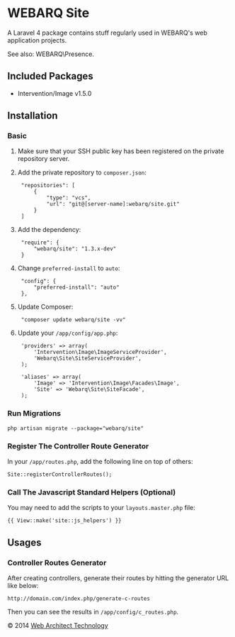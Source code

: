# WEBARQ Site

A Laravel 4 package contains stuff regularly used in WEBARQ's web application projects.

See also: WEBARQ\Presence.

## Included Packages
- Intervention/Image v1.5.0

## Installation

### Basic

1. Make sure that your SSH public key has been registered on the private repository server.
2. Add the private repository to `composer.json`:

		"repositories": [
			{
				"type": "vcs",
				"url": "git@[server-name]:webarq/site.git"
			}
		]
3. Add the dependency:

		"require": {
			"webarq/site": "1.3.x-dev"
		}
4. Change `preferred-install` to `auto`:

		"config": {
			"preferred-install": "auto"
		},
5. Update Composer:

		"composer update webarq/site -vv"
6. Update your `/app/config/app.php`:
		
		'providers' => array(
			'Intervention\Image\ImageServiceProvider',
			'Webarq\Site\SiteServiceProvider',
		);

		'aliases' => array(
			'Image' => 'Intervention\Image\Facades\Image',
			'Site' => 'Webarq\Site\SiteFacade',
		);

### Run Migrations

	php artisan migrate --package="webarq/site"
		
### Register The Controller Route Generator

In your `/app/routes.php`, add the following line on top of others:
	
	Site::registerControllerRoutes();

### Call The Javascript Standard Helpers (Optional)

You may need to add the scripts to your `layouts.master.php` file:

	{{ View::make('site::js_helpers') }}

## Usages
### Controller Routes Generator

After creating controllers, generate their routes by hitting the generator URL like below: 

	http://domain.com/index.php/generate-c-routes

Then you can see the results in `/app/config/c_routes.php`.

 

&copy; 2014 [Web Architect Technology](http://www.webarq.com/)